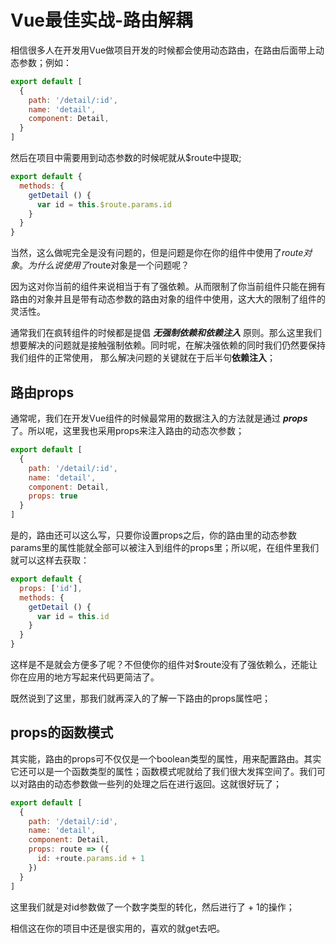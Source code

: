 # Vue最佳实战-路由解耦

相信很多人在开发用Vue做项目开发的时候都会使用动态路由，在路由后面带上动态参数；例如：
``` js
export default [
  {
    path: '/detail/:id',
    name: 'detail',
    component: Detail,
  }
]
```
然后在项目中需要用到动态参数的时候呢就从$route中提取;
``` js
export default {
  methods: {
    getDetail () {
      var id = this.$route.params.id
    }
  }
}
```
当然，这么做呢完全是没有问题的，但是问题是你在你的组件中使用了$route对象。为什么说使用了$route对象是一个问题呢？

因为这对你当前的组件来说相当于有了强依赖。从而限制了你当前组件只能在拥有路由的对象并且是带有动态参数的路由对象的组件中使用，这大大的限制了组件的灵活性。

通常我们在疯转组件的时候都是提倡 ***无强制依赖和依赖注入*** 原则。那么这里我们想要解决的问题就是接触强制依赖。同时呢，在解决强依赖的同时我们仍然要保持我们组件的正常使用，
那么解决问题的关键就在于后半句<strong>依赖注入</strong>；

## 路由props
通常呢，我们在开发Vue组件的时候最常用的数据注入的方法就是通过 ***props*** 了。所以呢，这里我也采用props来注入路由的动态次参数；
``` js
export default [
  {
    path: '/detail/:id',
    name: 'detail',
    component: Detail,
    props: true
  }
]
```
是的，路由还可以这么写，只要你设置props之后，你的路由里的动态参数params里的属性能就全部可以被注入到组件的props里；所以呢，在组件里我们就可以这样去获取：
``` js
export default {
  props: ['id'],
  methods: {
    getDetail () {
      var id = this.id
    }
  }
}
```
这样是不是就会方便多了呢？不但使你的组件对$route没有了强依赖么，还能让你在应用的地方写起来代码更简洁了。

既然说到了这里，那我们就再深入的了解一下路由的props属性吧；

## props的函数模式

其实能，路由的props可不仅仅是一个boolean类型的属性，用来配置路由。其实它还可以是一个函数类型的属性；函数模式呢就给了我们很大发挥空间了。我们可以对路由的动态参数做一些列的处理之后在进行返回。这就很好玩了；
``` js
export default [
  {
    path: '/detail/:id',
    name: 'detail',
    component: Detail,
    props: route => ({
      id: +route.params.id + 1
    })
  }
]
```
这里我们就是对id参数做了一个数字类型的转化，然后进行了 + 1的操作；

相信这在你的项目中还是很实用的，喜欢的就get去吧。
